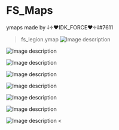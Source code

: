 # FS_Maps
ymaps made by ⸸♱♥IDK_FORCE♥♱⸸#7611
> fs_legion.ymap
![Image description](https://cdn.discordapp.com/attachments/784243374269661195/967037986069962782/unknown.png)

![Image description](https://cdn.discordapp.com/attachments/784243374269661195/967038232044912680/unknown.png)

![Image description](https://cdn.discordapp.com/attachments/784243374269661195/967038518796886066/unknown.png)

![Image description](https://cdn.discordapp.com/attachments/784243374269661195/967038679145119784/unknown.png)

![Image description](https://cdn.discordapp.com/attachments/784243374269661195/967038930417487942/unknown.png)

![Image description](https://cdn.discordapp.com/attachments/784243374269661195/967038930417487942/unknown.png)

![Image description](https://cdn.discordapp.com/attachments/784243374269661195/967039165994778674/unknown.png)

![Image description](https://cdn.discordapp.com/attachments/784243374269661195/967039819303755816/unknown.png)
<
